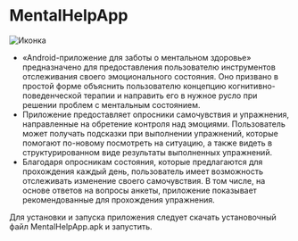 # MentalHelpApp

![Иконка](https://github.com/kiiitG/MentalHelpApp/blob/master/app/src/main/res/mipmap-xxxhdpi/custom_launcher.png?raw=true)

* «Android-приложение для заботы о ментальном здоровье» предназначено для предоставления пользователю инструментов отслеживания своего эмоционального состояния. Оно призвано в простой форме объяснить пользователю концепцию когнитивно-поведенческой терапии и направить его в нужное русло при решении проблем с ментальным состоянием.
* Приложение предоставляет опросники самочувствия и упражнения, направленные на обретение контроля над эмоциями. Пользователь может получать подсказки при выполнении упражнений, которые помогают по-новому посмотреть на ситуацию, а также видеть в структурированном виде результаты выполненных упражнений. 
* Благодаря опросникам состояния, которые предлагаются для прохождения каждый день, пользователь имеет возможность отслеживать изменение своего самочувствия. В том числе, на основе ответов на вопросы анкеты, приложение показывает рекомендованные для прохождения упражнения.

Для установки и запуска приложения следует скачать установочный файл MentalHelpApp.apk и запустить.
